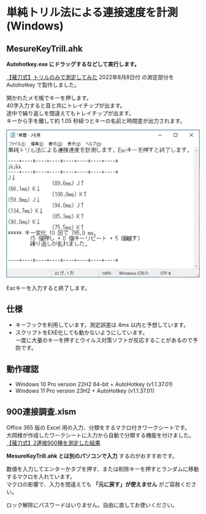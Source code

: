 # 単純トリル法による連接速度を計測 (Windows)
## MesureKeyTrill.ahk
__Autohotkey.exe にドラッグするなどして実行します。__

[【薙刀式】トリルのみで測定してみた](http://oookaworks.seesaa.net/article/490449134.html#gsc.tab=0) 2022年8月8日付
の測定部分を Autohotkey で製作しました。

開かれたメモ帳でキーを押します。  
40字入力すると音と共にトレイチップが出ます。  
途中で繰り返しを間違えてもトレイチップが出ます。  
キーから手を離して約 1.05 秒経つとキーの名前と時間差が出力されます。

![画面サンプル](Sample.png)

Escキーを入力すると終了します。
## 仕様
* キーフックを利用しています。測定誤差は 4ms 以内と予想しています。
* スクリプトをEXE化しても動かないようにしています。  
一度に大量のキーを押すとウイルス対策ソフトが反応することがあるので予防です。
## 動作確認
* Windows 10 Pro version 22H2 64-bit + AutoHotkey (v1.1.37.01)
* Windows 11 Pro version 23H2 + AutoHotkey (v1.1.37.01)

## 900連接調査.xlsm

Office 365 版の Excel 用の入力、分類をするマクロ付きワークシートです。  
大岡様が作成したワークシートに入力から自動で分類する機能を付けました。  
[【薙刀式】2連接900種を測定した結果](http://oookaworks.seesaa.net/article/490739021.html#gsc.tab=0)

__MesureKeyTrill.ahk とは別のパソコンで入力__ するのがおすすめです。

数値を入力してエンターかタブを押す、または削除キーを押すとランダムに移動するマクロを入れています。  
マクロの影響で、入力を間違えても __「元に戻す」が使えません__ がご容赦ください。

ロック解除にパスワードはいりません。自由に直してお使いください。
